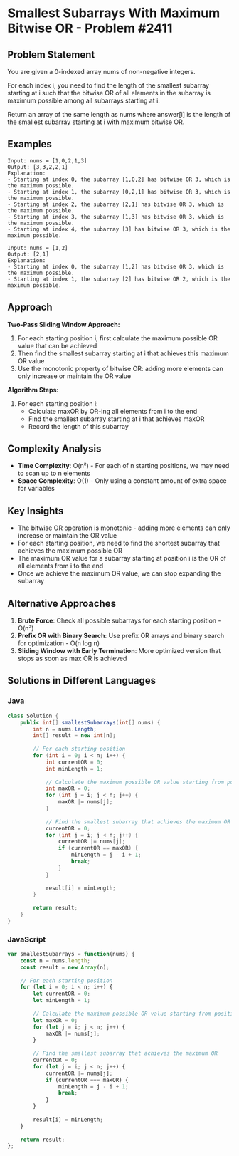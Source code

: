 # Smallest Subarrays With Maximum Bitwise OR - Problem #2411

## Problem Statement
You are given a 0-indexed array nums of non-negative integers.

For each index i, you need to find the length of the smallest subarray starting at i such that the bitwise OR of all elements in the subarray is maximum possible among all subarrays starting at i.

Return an array of the same length as nums where answer[i] is the length of the smallest subarray starting at i with maximum bitwise OR.

## Examples
```
Input: nums = [1,0,2,1,3]
Output: [3,3,2,2,1]
Explanation:
- Starting at index 0, the subarray [1,0,2] has bitwise OR 3, which is the maximum possible.
- Starting at index 1, the subarray [0,2,1] has bitwise OR 3, which is the maximum possible.
- Starting at index 2, the subarray [2,1] has bitwise OR 3, which is the maximum possible.
- Starting at index 3, the subarray [1,3] has bitwise OR 3, which is the maximum possible.
- Starting at index 4, the subarray [3] has bitwise OR 3, which is the maximum possible.

Input: nums = [1,2]
Output: [2,1]
Explanation:
- Starting at index 0, the subarray [1,2] has bitwise OR 3, which is the maximum possible.
- Starting at index 1, the subarray [2] has bitwise OR 2, which is the maximum possible.
```

## Approach
**Two-Pass Sliding Window Approach:**
1. For each starting position i, first calculate the maximum possible OR value that can be achieved
2. Then find the smallest subarray starting at i that achieves this maximum OR value
3. Use the monotonic property of bitwise OR: adding more elements can only increase or maintain the OR value

**Algorithm Steps:**
1. For each starting position i:
   - Calculate maxOR by OR-ing all elements from i to the end
   - Find the smallest subarray starting at i that achieves maxOR
   - Record the length of this subarray

## Complexity Analysis
- **Time Complexity**: O(n²) - For each of n starting positions, we may need to scan up to n elements
- **Space Complexity**: O(1) - Only using a constant amount of extra space for variables

## Key Insights
- The bitwise OR operation is monotonic - adding more elements can only increase or maintain the OR value
- For each starting position, we need to find the shortest subarray that achieves the maximum possible OR
- The maximum OR value for a subarray starting at position i is the OR of all elements from i to the end
- Once we achieve the maximum OR value, we can stop expanding the subarray

## Alternative Approaches
1. **Brute Force**: Check all possible subarrays for each starting position - O(n³)
2. **Prefix OR with Binary Search**: Use prefix OR arrays and binary search for optimization - O(n log n)
3. **Sliding Window with Early Termination**: More optimized version that stops as soon as max OR is achieved

## Solutions in Different Languages

### Java
```java
class Solution {
    public int[] smallestSubarrays(int[] nums) {
        int n = nums.length;
        int[] result = new int[n];
        
        // For each starting position
        for (int i = 0; i < n; i++) {
            int currentOR = 0;
            int minLength = 1;
            
            // Calculate the maximum possible OR value starting from position i
            int maxOR = 0;
            for (int j = i; j < n; j++) {
                maxOR |= nums[j];
            }
            
            // Find the smallest subarray that achieves the maximum OR
            currentOR = 0;
            for (int j = i; j < n; j++) {
                currentOR |= nums[j];
                if (currentOR == maxOR) {
                    minLength = j - i + 1;
                    break;
                }
            }
            
            result[i] = minLength;
        }
        
        return result;
    }
}
```

### JavaScript
```javascript
var smallestSubarrays = function(nums) {
    const n = nums.length;
    const result = new Array(n);
    
    // For each starting position
    for (let i = 0; i < n; i++) {
        let currentOR = 0;
        let minLength = 1;
        
        // Calculate the maximum possible OR value starting from position i
        let maxOR = 0;
        for (let j = i; j < n; j++) {
            maxOR |= nums[j];
        }
        
        // Find the smallest subarray that achieves the maximum OR
        currentOR = 0;
        for (let j = i; j < n; j++) {
            currentOR |= nums[j];
            if (currentOR === maxOR) {
                minLength = j - i + 1;
                break;
            }
        }
        
        result[i] = minLength;
    }
    
    return result;
};
```
